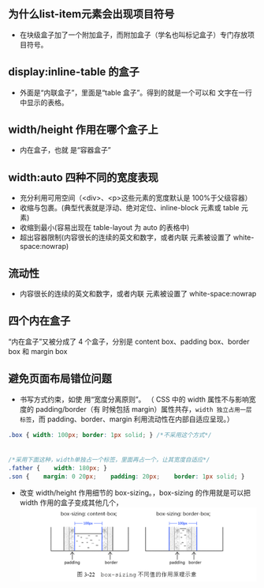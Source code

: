## 为什么list-item元素会出现项目符号
* 在块级盒子加了一个附加盒子，而附加盒子（学名也叫标记盒子）专门存放项目符号。

## display:inline-table 的盒子
* 外面是“内联盒子”，里面是“table 盒子”。得到的就是一个可以和 文字在一行中显示的表格。 

##  width/height 作用在哪个盒子上 
* 内在盒子，也就 是“容器盒子”

## width:auto  四种不同的宽度表现
* 充分利用可用空间（\<div>、\<p>这些元素的宽度默认是 100%于父级容器）
* 收缩与包裹。(典型代表就是浮动、绝对定位、inline-block 元素或 table 元素)
* 收缩到最小(容易出现在 table-layout 为 auto 的表格中)
* 超出容器限制(内容很长的连续的英文和数字，或者内联 元素被设置了 white-space:nowrap)

## 流动性
* 内容很长的连续的英文和数字，或者内联 元素被设置了 white-space:nowrap
## 四个内在盒子
“内在盒子”又被分成了 4 个盒子，分别是 content box、padding box、border box 和 margin box
## 避免页面布局错位问题
* 书写方式约束，如使 用“宽度分离原则”。 （ CSS 中的 width 属性不与影响宽度的 padding/border（有 时候包括 margin）属性共存，`width 独立占用一层标签`，而 padding、border、margin 利用流动性在内部自适应呈现。）
```css
.box { width: 100px; border: 1px solid; } /*不采用这个方式*/


/*采用下面这种，width单独占一个标签，里面再占一个，让其宽度自适应*/
.father {    width: 180px; } 
.son {    margin: 0 20px;    padding: 20px;    border: 1px solid; } 

```
* 改变 width/height 作用细节的 box-sizing。，box-sizing 的作用就是可以把 width 作用的盒子变成其他几个， 
![](./imgs/1-1.png)
